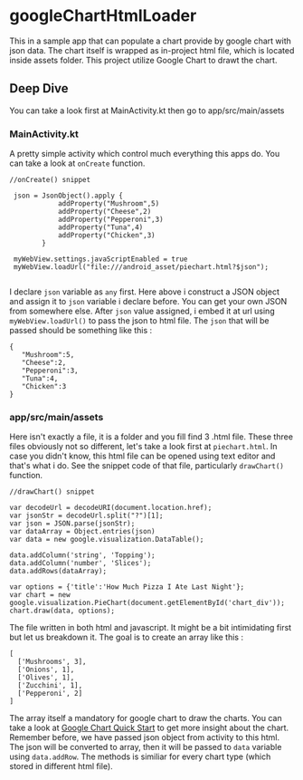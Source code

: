 ﻿# googleChartHtmlLoader
This in a sample app that can populate a chart provide by google chart with json data. The chart itself is wrapped as in-project html file, which is located inside assets folder. This project utilize Google Chart to drawt the chart.

## Deep Dive
You can take a look first at MainActivity.kt then go to app/src/main/assets

### MainActivity.kt
A pretty simple activity which control much everything this apps do. You can take a look at `onCreate` function.

```
//onCreate() snippet

 json = JsonObject().apply {
            addProperty("Mushroom",5)
            addProperty("Cheese",2)
            addProperty("Pepperoni",3)
            addProperty("Tuna",4)
            addProperty("Chicken",3)
        }
        
 myWebView.settings.javaScriptEnabled = true
 myWebView.loadUrl("file:///android_asset/piechart.html?$json");
 
```

I declare `json` variable as `any` first. Here above i construct a JSON object and assign it to `json` variable i declare before. You can get your own JSON from somewhere else. After `json` value assigned, i embed it at url using `myWebView.loadUrl()` to pass the json to html file. The `json` that will be passed should be something like this :

```
{
   "Mushroom":5,
   "Cheese":2,
   "Pepperoni":3,
   "Tuna":4,
   "Chicken":3
}
```

### app/src/main/assets

Here isn't exactly a file, it is a folder and you fill find 3 .html file. These three files obviously not so different, let's take a look first at `piechart.html`. In case you didn't know, this html file can be opened using text editor and that's what i do. See the snippet code of that file, particularly `drawChart()` function.

```
//drawChart() snippet

var decodeUrl = decodeURI(document.location.href);
var jsonStr = decodeUrl.split("?")[1];
var json = JSON.parse(jsonStr);
var dataArray = Object.entries(json)
var data = new google.visualization.DataTable();

data.addColumn('string', 'Topping');
data.addColumn('number', 'Slices');
data.addRows(dataArray);
        
var options = {'title':'How Much Pizza I Ate Last Night'};
var chart = new google.visualization.PieChart(document.getElementById('chart_div'));
chart.draw(data, options);

 ```
 
 The file written in both html and javascript. It might be a bit intimidating first but let us breakdown it. The goal is to create an array like this :
 
 ```
 [
   ['Mushrooms', 3],
   ['Onions', 1],
   ['Olives', 1],
   ['Zucchini', 1],
   ['Pepperoni', 2]
 ]
 ```
 
The array itself a mandatory for google chart to draw the charts. You can take a look at [Google Chart Quick Start](https://developers.google.com/chart/interactive/docs/quick_start) to get more insight about the chart. Remember before, we have passed json object from activity to this html. The json will be converted to array, then it will be passed to ```data``` variable using ```data.addRow```. The methods is similiar for every chart type (which stored in different html file).
 
 
 

